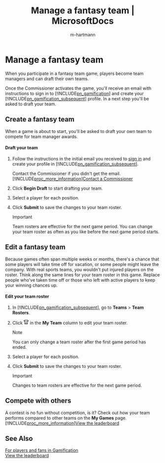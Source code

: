 ﻿---
title: "Manage a fantasy team | MicrosoftDocs"
ms.custom: ""
ms.date: "2017-04-06"
ms.reviewer: ""
ms.service: "gamification"
ms.suite: ""
ms.tgt_pltfrm: ""
ms.topic: "article"
applies_to: 
  - "Dynamics 365 (online)"
ms.assetid: ce3d8906-0c19-4aac-aba6-e9385a21f18d
caps.latest.revision: 12
author: "m-hartmann"
ms.author: "mhart"
manager: "sakudes"
---
# Manage a fantasy team
When you participate in a fantasy team game, players become team managers and can draft their own teams.  
  
 Once the Commissioner activates the game, you'll receive an email with instructions to sign in to [!INCLUDE[pn_gamification](includes/pn-gamification-md.md)] and create your [!INCLUDE[pn_gamification_subsequent](includes/pn-gamification-subsequent-md.md)] profile. In a next step you'll be asked to draft your team.  
  
## Create a fantasy team  
 When a game is about to start, you'll be asked to draft your own team to compete for team manager awards.  
  
#### Draft your team  
  
1.  Follow the instructions in the initial email you received to [sign in](https://go.microsoft.com/fwlink/p/?linkid=830344) and create your profile in [!INCLUDE[pn_gamification_subsequent](includes/pn-gamification-subsequent-md.md)].  
  
     Contact the Commissioner if you didn't get the email. [!INCLUDE[proc_more_information](includes/proc-more-information-md.md)][Contact a Commissioner](contact-a-commissioner.md)  
  
2.  Click **Begin Draft** to start drafting your team.  
  
3.  Select a player for each position.  
  
4.  Click **Submit** to save the changes to your team roster.  
  
    > [!IMPORTANT]
    >  Team rosters are effective for the next game period. You can change your team roster as often as you like before the next game period starts.  
  
## Edit a fantasy team  
 Because games often span multiple weeks or months, there's a chance that some players will take time off for vacation, or some people might leave the company. With real sports teams, you wouldn't put injured players on the roster. Think along the same lines for your team roster in this game. Replace people who've taken time off or those who left with active players to keep your winning chances up.  
  
#### Edit your team roster  
  
1.  In [!INCLUDE[pn_gamification_subsequent](includes/pn-gamification-subsequent-md.md)], go to **Teams** > **Team Rosters**.  
  
2.  Click ![Edit the team roster in Gamification](media/edit-team-roster-gamification.png "Edit the team roster in Gamification") in the **My Team** column to edit your team roster.  
  
    > [!NOTE]
    >  You can only change a team roster after the first game period has ended.  
  
3.  Select a player for each position.  
  
4.  Click **Submit** to save the changes to your team roster.  
  
    > [!IMPORTANT]
    >  Changes to team rosters are effective for the next game period.  
  
## Compete with others  
 A contest is no fun without competition, is it? Check out how your team performs compared to other teams on the **My Games** page. [!INCLUDE[proc_more_information](includes/proc-more-information-md.md)][View the leaderboard](view-the-leaderboard.md)  
  
## See Also  
 [For players and fans in Gamification](for-players-and-fans-in-gamification.md)   
 [View the leaderboard](view-the-leaderboard.md)